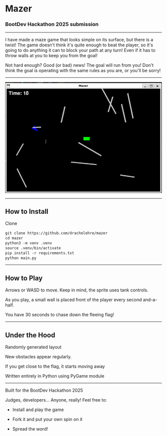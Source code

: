 # Mazer

### BootDev Hackathon 2025 submission

---


I have made a maze game that looks simple on its surface, but there is a twist! The game doesn't think it's quite enough to beat the player, so it's going to do anything it can to block your path at any turn! Even if it has to throw walls at you to keep you from the goal!

Not hard enough? Good (or bad) news! The goal will run from you! Don't think the goal is operating with the same rules as you are, or you'll be sorry!

---

![Chasing that dang goal!](/mazer_pic.png)

---

## How to Install

Clone

```
git clone https://github.com/drachelehre/mazer
cd mazer
python3 -m venv .venv
source .venv/bin/activate
pip install -r requirements.txt
python main.py
```

---

## How to Play

Arrows or WASD to move. Keep in mind, the sprite uses tank controls.

As you play, a small wall is placed front of the player every second and-a-half.

You have 30 seconds to chase down the fleeing flag!

---

## Under the Hood

Randomly generated layout

New obstacles appear regularly.

If you get close to the flag, it starts moving away

Written entirely in Python using PyGame module

---

Built for the BootDev Hackathon 2025

Judges, developers... Anyone, really! Feel free to:

- Install and play the game

- Fork it and put your own spin on it

- Spread the word!

